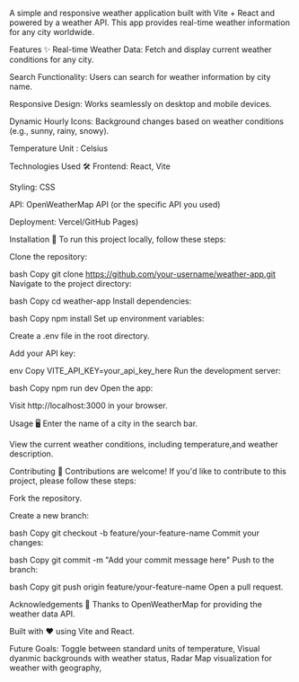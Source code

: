
A simple and responsive weather application built with Vite + React and powered by a weather API. This app provides real-time weather information for any city worldwide.


Features ✨
Real-time Weather Data: Fetch and display current weather conditions for any city.

Search Functionality: Users can search for weather information by city name.

Responsive Design: Works seamlessly on desktop and mobile devices.

Dynamic Hourly Icons: Background changes based on weather conditions (e.g., sunny, rainy, snowy).

Temperature Unit :  Celsius 

Technologies Used 🛠️
Frontend: React, Vite

Styling: CSS 

API: OpenWeatherMap API (or the specific API you used)

Deployment: Vercel/GitHub Pages)

Installation 🚀
To run this project locally, follow these steps:

Clone the repository:

bash
Copy
git clone https://github.com/your-username/weather-app.git
Navigate to the project directory:

bash
Copy
cd weather-app
Install dependencies:

bash
Copy
npm install
Set up environment variables:

Create a .env file in the root directory.

Add your API key:

env
Copy
VITE_API_KEY=your_api_key_here
Run the development server:

bash
Copy
npm run dev
Open the app:

Visit http://localhost:3000 in your browser.

Usage 🖥️
Enter the name of a city in the search bar.

View the current weather conditions, including temperature,and weather description.



Contributing 🤝
Contributions are welcome! If you'd like to contribute to this project, please follow these steps:

Fork the repository.

Create a new branch:

bash
Copy
git checkout -b feature/your-feature-name
Commit your changes:

bash
Copy
git commit -m "Add your commit message here"
Push to the branch:

bash
Copy
git push origin feature/your-feature-name
Open a pull request.


Acknowledgements 🙏
Thanks to OpenWeatherMap for providing the weather data API.

Built with ❤️ using Vite and React.

Future Goals:
Toggle between standard units of temperature,
Visual dyanmic backgrounds with weather status,
Radar Map visualization for weather with geography,

